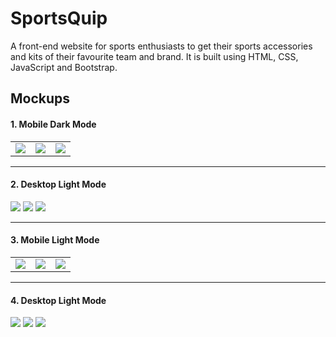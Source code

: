 # SportsQuip
A front-end website for sports enthusiasts to get their sports accessories and kits of their favourite team and brand. It is built using HTML, CSS, JavaScript and Bootstrap.

## Mockups
#### 1. Mobile Dark Mode
<table>
  <tr>
    <td>
      <img src="./Mockups/landing_page_mobile_dark_mode.png"/>
    </td>
    <td>
      <img src="./Mockups/products_page_mobile_dark_mode.png"/>
    </td>
    <td>
      <img src="./Mockups/products_customise_page_mobile_dark_mode.png"/>
    </td>
  </tr>
</table>

---

#### 2. Desktop Light Mode
<img src="./Mockups/landing_page_desktop_dark_mode.png"/>
<img src="./Mockups/products_page_desktop_dark_mode.png"/>
<img src="./Mockups/products_customise_page_desktop_dark_mode.png"/>

---

#### 3. Mobile Light Mode
<table>
  <tr>
    <td>
      <img src="./Mockups/landing_page_mobile_light_mode.png"/>
    </td>
    <td>
      <img src="./Mockups/products_page_mobile_light_mode.png"/>
    </td>
    <td>
      <img src="./Mockups/products_customise_page_mobile_light_mode.png"/>
    </td>
  </tr>
</table>

---

#### 4. Desktop Light Mode
<img src="./Mockups/landing_page_desktop_light_mode.png"/>
<img src="./Mockups/products_page_desktop_light_mode.png"/>
<img src="./Mockups/products_customise_page_desktop_light_mode.png"/>
